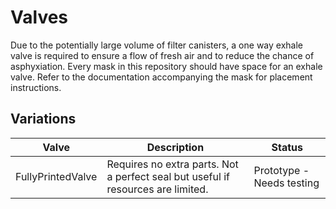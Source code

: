 # Valves
Due to the potentially large volume of filter canisters, a one way exhale valve is required to ensure a flow of fresh air and to reduce the chance of asphyxiation. Every mask in this repository should have space for an exhale valve. Refer to the documentation accompanying the mask for placement instructions.

## Variations

| Valve | Description | Status |
| - | - | - |
| FullyPrintedValve | Requires no extra parts. Not a perfect seal but useful if resources are limited. | Prototype - Needs testing |
